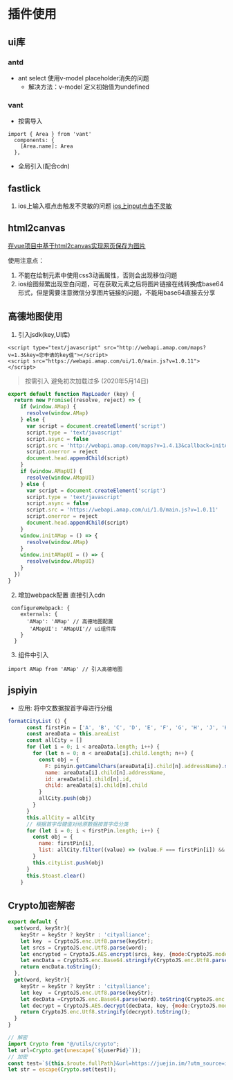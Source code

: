 # 插件使用

## ui库

### antd

- ant select 使用v-model placeholder消失的问题
    - 解决方法：v-model 定义初始值为undefined

### vant 

- 按需导入

```
import { Area } from 'vant'
  components: {
    [Area.name]: Area
  },
```

- 全局引入(配合cdn)

## fastlick

1. ios上输入框点击触发不灵敏的问题
[ios上input点击不灵敏](https://blog.csdn.net/q95548854/article/details/90267182)

## html2canvas

[在vue项目中基于html2canvas实现网页保存为图片](https://juejin.im/post/5c1896d7f265da612c5dd13f)

使用注意点：
1. 不能在绘制元素中使用css3动画属性，否则会出现移位问题
2. ios绘图频繁出现空白问题，可在获取元素之后将图片链接在线转换成base64形式，但是需要注意微信分享图片链接的问题，不能用base64直接去分享

## 高德地图使用
1. 引入jsdk(key,UI库)
```
<script type="text/javascript" src="http://webapi.amap.com/maps?v=1.3&key=您申请的key值"></script> 
<script src="https://webapi.amap.com/ui/1.0/main.js?v=1.0.11"></script>
```
> 按需引入 避免初次加载过多 (2020年5月14日)
```javascript
export default function MapLoader (key) {
  return new Promise((resolve, reject) => {
    if (window.AMap) {
      resolve(window.AMap)
    } else {
      var script = document.createElement('script')
      script.type = 'text/javascript'
      script.async = false
      script.src = 'http://webapi.amap.com/maps?v=1.4.13&callback=initAMap&key=' + key
      script.onerror = reject
      document.head.appendChild(script)
    }
    if (window.AMapUI) {
      resolve(window.AMapUI)
    } else {
      var script = document.createElement('script')
      script.type = 'text/javascript'
      script.async = false
      script.src = 'https://webapi.amap.com/ui/1.0/main.js?v=1.0.11'
      script.onerror = reject
      document.head.appendChild(script)
    }
    window.initAMap = () => {
      resolve(window.AMap)
    }
    window.initAMapUI = () => {
      resolve(window.AMapUI)
    }
  })
}
```

2. 增加webpack配置       直接引入cdn
```
 configureWebpack: {
    externals: {
      'AMap': 'AMap' // 高德地图配置
       'AMapUI': 'AMapUI'// ui组件库
    }
  }
```
3. 组件中引入
```
import AMap from 'AMap' // 引入高德地图
```

## jspiyin

- 应用: 将中文数据按首字母进行分组
```javascript
formatCityList () {
      const firstPin = ['A', 'B', 'C', 'D', 'E', 'F', 'G', 'H', 'J', 'K', 'L', 'M', 'N', 'P', 'Q', 'R', 'S', 'T', 'W', 'X', 'Y', 'Z']
      const areaData = this.areaList
      const allCity = []
      for (let i = 0; i < areaData.length; i++) {
        for (let n = 0; n < areaData[i].child.length; n++) {
          const obj = {
            F: pinyin.getCamelChars(areaData[i].child[n].addressName).substring(0, 1),
            name: areaData[i].child[n].addressName,
            id: areaData[i].child[n].id,
            child: areaData[i].child[n].child
          }
          allCity.push(obj)
        }
      }
      this.allCity = allCity
      // 根据首字母键值对给原数据按首字母分类
      for (let i = 0; i < firstPin.length; i++) {
        const obj = {
          name: firstPin[i],
          list: allCity.filter((value) => (value.F === firstPin[i]) && value.child.length !== 0)
        }
        this.cityList.push(obj)
      }
      this.$toast.clear()
    }
```

## Crypto加密解密

```javascript
export default {
  set(word, keyStr){
    keyStr = keyStr ? keyStr : 'cityalliance';
    let key  = CryptoJS.enc.Utf8.parse(keyStr);
    let srcs = CryptoJS.enc.Utf8.parse(word);
    let encrypted = CryptoJS.AES.encrypt(srcs, key, {mode:CryptoJS.mode.ECB,padding: CryptoJS.pad.Pkcs7});
    let encData = CryptoJS.enc.Base64.stringify(CryptoJS.enc.Utf8.parse(encrypted));
    return encData.toString();
  },
  get(word, keyStr){
    keyStr = keyStr ? keyStr : 'cityalliance';
    let key  = CryptoJS.enc.Utf8.parse(keyStr);
    let decData =CryptoJS.enc.Base64.parse(word).toString(CryptoJS.enc.Utf8);  // base64还原
    let decrypt = CryptoJS.AES.decrypt(decData, key, {mode:CryptoJS.mode.ECB,padding: CryptoJS.pad.Pkcs7});
    return CryptoJS.enc.Utf8.stringify(decrypt).toString();
  }
}
```
```js
// 解密
import Crypto from "@/utils/crypto";
let url=Crypto.get(unescape(`${userPid}`));
// 加密
const test=`${this.$route.fullPath}&url=https://juejin.im/?utm_source=infinitynewtab.com`
let str = escape(Crypto.set(test));
```
